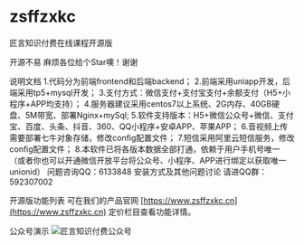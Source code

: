 # zsffzxkc
匠言知识付费在线课程开源版

开源不易 麻烦各位给个Star噢！谢谢

说明文档
1.代码分为前端frontend和后端backend；
2.前端采用uniapp开发，后端采用tp5+mysql开发；
3.支付方式：微信支付+支付宝支付+余额支付（H5+小程序+APP均支持）；
4.服务器建议采用centos7以上系统、2G内存、40GB硬盘、5M带宽、部署Nginx+mySql;
5.软件支持版本：H5+微信公众号+微信、支付宝、百度、头条、抖音、360、QQ小程序+安卓APP、苹果APP；
6.音视频上传需要部署七牛对象存储，修改config配置文件；
7.短信采用阿里云短信服务，修改config配置文件；
8.本软件已将各版本数据全部打通，依赖于用户手机号唯一（或者你也可以开通微信开放平台将公众号、小程序、APP进行绑定以获取唯一unionid）
问题咨询QQ：6133848  安装方式及其他问题讨论 请进QQ群：592307002

开源版功能列表 可在我们的产品官网 [https://www.zsffzxkc.cn](https://www.zsffzxkc.cn) 定价栏目查看功能详情。

公众号演示
![匠言知识付费公众号](https://images.gitee.com/uploads/images/2020/1204/133646_fc59ad81_5692029.jpeg "qrcode_for_gh_5dd362b7fa9b_258 (1).jpg")
